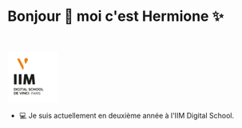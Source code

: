 <!DOCTYPE html>
<html lang="en">
<head>
    <meta charset="UTF-8">
    <meta name="viewport" content="width=device-width, initial-scale=1.0">
    <title>Document</title>
</head>
<body>

# Bonjour :wave: moi c'est Hermione :sparkles:

<br><br>
<img src="image/logo_iim.png" alt="IIM" width="20%" height="20%">
    
* :computer: Je suis actuellement en deuxième année à l'IIM Digital School.


</body>
</html>





